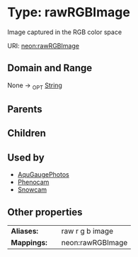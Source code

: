 
# Type: rawRGBImage


Image captured in the RGB color space

URI: [neon:rawRGBImage](https://data.neonscience.org/rawRGBImage)


## Domain and Range

None ->  <sub>OPT</sub> [String](types/String.md)

## Parents


## Children


## Used by

 * [AquGaugePhotos](AquGaugePhotos.md)
 * [Phenocam](Phenocam.md)
 * [Snowcam](Snowcam.md)

## Other properties

|  |  |  |
| --- | --- | --- |
| **Aliases:** | | raw r g b image |
| **Mappings:** | | neon:rawRGBImage |


